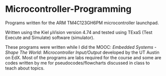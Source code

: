 # Microcontroller-Programming
Programs written for the ARM TM4C123GH6PM microcontroller launchpad.

Written using the Kiel µVision version 4.74 and tested using TExaS (Test Execute and Simulate) software (simulator).

These programs were written while I did the MOOC: *Embedded Systems - Shape The World: Microcontroller Input/Output* developed by the UT Austin on EdX. Most of the programs are labs required for the course and some are codes written by me for pseudocodes/flowcharts discussed in class to teach about topics.
